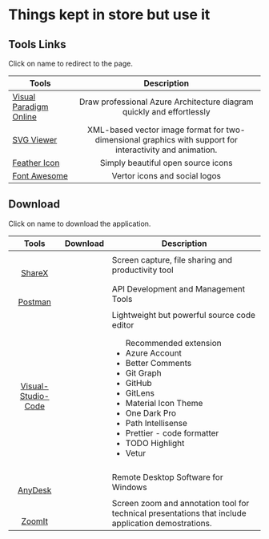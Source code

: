 # Things kept in store but use it

## Tools Links

Click on name to redirect to the page.

| Tools                                                                                                    |                                               Description                                                |
| -------------------------------------------------------------------------------------------------------- | :------------------------------------------------------------------------------------------------------: |
| [Visual Paradigm Online](https://online.visual-paradigm.com/drive/#diagramlist:proj=0&new=AzureDiagram") |                  Draw professional Azure Architecture diagram quickly and effortlessly                   |
| [SVG Viewer](https://www.rapidtables.com/web/tools/svg-viewer-editor.html)                               | XML-based vector image format for two-dimensional graphics with support for interactivity and animation. |
| [Feather Icon](https://feathericons.com/)                                                                |                                    Simply beautiful open source icons                                    |
| [Font Awesome](https://fontawesome.com/)                                                                 |                                      Vertor icons and social logos                                       |


## Download

Click on name to download the application.

|                                                                                  Tools                                                                                  |                                                                           Download                                                                           | Description                                                                                                                                                                                                                                                                                                                         |
| :---------------------------------------------------------------------------------------------------------------------------------------------------------------------: | :----------------------------------------------------------------------------------------------------------------------------------------------------------: | ----------------------------------------------------------------------------------------------------------------------------------------------------------------------------------------------------------------------------------------------------------------------------------------------------------------------------------- |
|                         <img :src="$withBase('/images/sharex.svg')" height="32" style="margin-right:10px"></br>[ShareX](https://getsharex.com/)                         | <a href= "https://github.com/ShareX/ShareX/releases/download/v12.4.1/ShareX-12.4.1-setup.exe"><img :src="$withBase('/images/download.svg')" height="32"></a> | Screen capture, file sharing and productivity tool                                                                                                                                                                                                                                                                                  |
|                     <img :src="$withBase('/images/postman.png')" height="32" style="margin-right:10px"></br> [Postman](https://www.getpostman.com/)                     |                     <a href= "https://dl.pstmn.io/download/latest/win64"><img :src="$withBase('/images/download.svg')" height="32"></a>                      | API Development and Management Tools                                                                                                                                                                                                                                                                                                |
|        <img :src="$withBase('/images/visual-studio-code.svg')" height="32" style="margin-right:10px"></br> [Visual-Studio-Code](https://code.visualstudio.com/)         |                  <a href= "https://code.visualstudio.com/docs/?dv=win64user"><img :src="$withBase('/images/download.svg')" height="32"></a>                  | Lightweight but powerful source code editor<br/> <ul> Recommended extension <li>Azure Account</li><li>Better Comments</li><li>Git Graph</li><li>GitHub</li><li>GitLens</li><li>Material Icon Theme</li><li>One Dark Pro</li><li>Path Intellisense</li><li>Prettier - code formatter</li><li>TODO Highlight</li><li>Vetur</li> </ul> |
|                       <img :src="$withBase('/images/anydesk.png')" height="32" style="margin-right:10px"></br> [AnyDesk](https://anydesk.com/en)                        |                      <a href= "https://download.anydesk.com/AnyDesk.exe"><img :src="$withBase('/images/download.svg')" height="32"></a>                      | Remote Desktop Software for Windows                                                                                                                                                                                                                                                                                                 |
| <img :src="$withBase('/images/download-icon.png')" height="32" style="margin-right:10px"></br> [ZoomIt](https://docs.microsoft.com/en-us/sysinternals/downloads/zoomit) |                 <a href= "https://download.sysinternals/com/files/ZoomIt.zip"><img :src="$withBase('/images/download.svg')" height="32"></a>                 | Screen zoom and annotation tool for technical presentations that include application demostrations.                                                                                                                                                                                                                                 |
